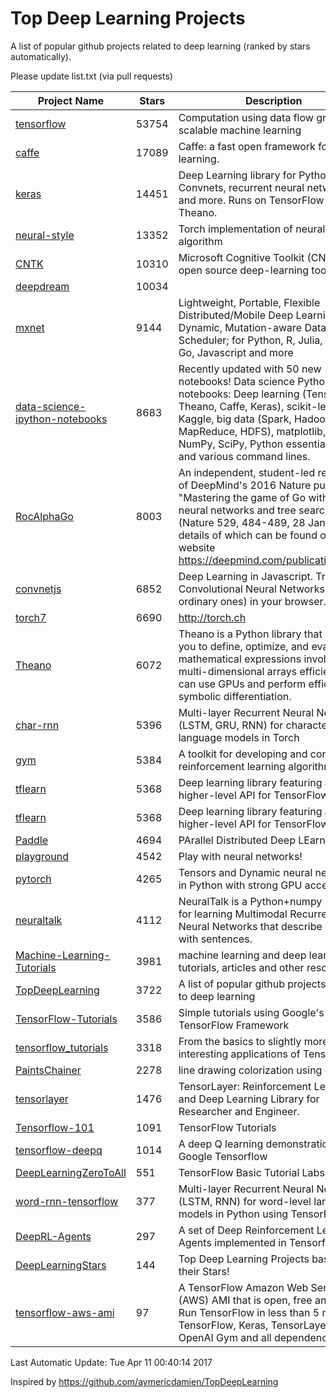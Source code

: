 # Top Deep Learning Projects
A list of popular github projects related to deep learning (ranked by stars automatically).

Please update list.txt (via pull requests)

| Project Name| Stars | Description 
| ------- | ------ | ------  
| [tensorflow](https://github.com/tensorflow/tensorflow) | 53754 | Computation using data flow graphs for scalable machine learning |  
| [caffe](https://github.com/BVLC/caffe) | 17089 | Caffe: a fast open framework for deep learning. |  
| [keras](https://github.com/fchollet/keras) | 14451 | Deep Learning library for Python. Convnets, recurrent neural networks, and more. Runs on TensorFlow or Theano. |  
| [neural-style](https://github.com/jcjohnson/neural-style) | 13352 | Torch implementation of neural style algorithm |  
| [CNTK](https://github.com/Microsoft/CNTK) | 10310 | Microsoft Cognitive Toolkit (CNTK), an open source deep-learning toolkit |  
| [deepdream](https://github.com/google/deepdream) | 10034 |  |  
| [mxnet](https://github.com/dmlc/mxnet) | 9144 | Lightweight, Portable, Flexible Distributed/Mobile Deep Learning with Dynamic, Mutation-aware Dataflow Dep Scheduler; for Python, R, Julia, Scala, Go, Javascript and more |  
| [data-science-ipython-notebooks](https://github.com/donnemartin/data-science-ipython-notebooks) | 8683 | Recently updated with 50 new notebooks! Data science Python notebooks: Deep learning (TensorFlow, Theano, Caffe, Keras), scikit-learn, Kaggle, big data (Spark, Hadoop MapReduce, HDFS), matplotlib, pandas, NumPy, SciPy, Python essentials, AWS, and various command lines. |  
| [RocAlphaGo](https://github.com/Rochester-NRT/RocAlphaGo) | 8003 | An independent, student-led replication of DeepMind's 2016 Nature publication, "Mastering the game of Go with deep neural networks and tree search" (Nature 529, 484-489, 28 Jan 2016), details of which can be found on their website https://deepmind.com/publications.html. |  
| [convnetjs](https://github.com/karpathy/convnetjs) | 6852 | Deep Learning in Javascript. Train Convolutional Neural Networks (or ordinary ones) in your browser. |  
| [torch7](https://github.com/torch/torch7) | 6690 | http://torch.ch |  
| [Theano](https://github.com/Theano/Theano) | 6072 | Theano is a Python library that allows you to define, optimize, and evaluate mathematical expressions involving multi-dimensional arrays efficiently. It can use GPUs and perform efficient symbolic differentiation. |  
| [char-rnn](https://github.com/karpathy/char-rnn) | 5396 | Multi-layer Recurrent Neural Networks (LSTM, GRU, RNN) for character-level language models in Torch |  
| [gym](https://github.com/openai/gym) | 5384 | A toolkit for developing and comparing reinforcement learning algorithms. |  
| [tflearn](https://github.com/tflearn/tflearn) | 5368 | Deep learning library featuring a higher-level API for TensorFlow. |  
| [tflearn](https://github.com/tflearn/tflearn) | 5368 | Deep learning library featuring a higher-level API for TensorFlow. |  
| [Paddle](https://github.com/PaddlePaddle/Paddle) | 4694 | PArallel Distributed Deep LEarning |  
| [playground](https://github.com/tensorflow/playground) | 4542 | Play with neural networks! |  
| [pytorch](https://github.com/pytorch/pytorch) | 4265 | Tensors and Dynamic neural networks in Python  with strong GPU acceleration |  
| [neuraltalk](https://github.com/karpathy/neuraltalk) | 4112 | NeuralTalk is a Python+numpy project for learning Multimodal Recurrent Neural Networks that describe images with sentences. |  
| [Machine-Learning-Tutorials](https://github.com/ujjwalkarn/Machine-Learning-Tutorials) | 3981 | machine learning and deep learning tutorials, articles and other resources  |  
| [TopDeepLearning](https://github.com/aymericdamien/TopDeepLearning) | 3722 | A list of popular github projects related to deep learning |  
| [TensorFlow-Tutorials](https://github.com/nlintz/TensorFlow-Tutorials) | 3586 | Simple tutorials using Google's TensorFlow Framework |  
| [tensorflow_tutorials](https://github.com/pkmital/tensorflow_tutorials) | 3318 | From the basics to slightly more interesting applications of Tensorflow |  
| [PaintsChainer](https://github.com/pfnet/PaintsChainer) | 2278 | line drawing colorization using chainer |  
| [tensorlayer](https://github.com/zsdonghao/tensorlayer) | 1476 | TensorLayer: Reinforcement Learning and Deep Learning Library for Researcher and Engineer. |  
| [Tensorflow-101](https://github.com/sjchoi86/Tensorflow-101) | 1091 | TensorFlow Tutorials |  
| [tensorflow-deepq](https://github.com/nivwusquorum/tensorflow-deepq) | 1014 | A deep Q learning demonstration using Google Tensorflow |  
| [DeepLearningZeroToAll](https://github.com/hunkim/DeepLearningZeroToAll) | 551 | TensorFlow Basic Tutorial Labs |  
| [word-rnn-tensorflow](https://github.com/hunkim/word-rnn-tensorflow) | 377 | Multi-layer Recurrent Neural Networks (LSTM, RNN) for word-level language models in Python using TensorFlow. |  
| [DeepRL-Agents](https://github.com/awjuliani/DeepRL-Agents) | 297 | A set of Deep Reinforcement Learning Agents implemented in Tensorflow. |  
| [DeepLearningStars](https://github.com/hunkim/DeepLearningStars) | 144 | Top Deep Learning Projects based on their Stars! |  
| [tensorflow-aws-ami](https://github.com/ritchieng/tensorflow-aws-ami) | 97 | A TensorFlow Amazon Web Service (AWS) AMI that is open, free and works. Run TensorFlow in less than 5 minutes. TensorFlow, Keras, TensorLayer, OpenAI Gym and all dependencies. |  

Last Automatic Update: Tue Apr 11 00:40:14 2017

Inspired by https://github.com/aymericdamien/TopDeepLearning